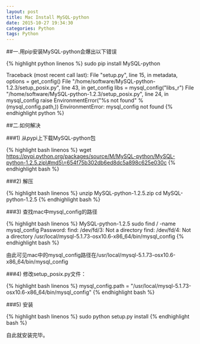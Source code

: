 ```yaml
---
layout: post
title: Mac Install MySQL-python
date: 2015-10-27 19:34:30
categories: Python
tags: Python
---
```

##一.用pip安装MySQL-python会爆出以下错误

{% highlight python linenos %}
sudo pip install MySQL-python

Traceback (most recent call last):
  File "setup.py", line 15, in <module>
    metadata, options = get_config()
  File "/home/software/MySQL-python-1.2.3/setup_posix.py", line 43, in get_config
    libs = mysql_config("libs_r")
  File "/home/software/MySQL-python-1.2.3/setup_posix.py", line 24, in mysql_config
    raise EnvironmentError("%s not found" % (mysql_config.path,))
EnvironmentError: mysql_config not found
{% endhighlight python %}

##二.如何解决

###1) 从pypi上下载MySQL-python包

{% highlight bash linenos %}
wget  https://pypi.python.org/packages/source/M/MySQL-python/MySQL-python-1.2.5.zip\#md5\=654f75b302db6ed8dc5a898c625e030c
{% endhighlight bash %}

###2) 解压

{% highlight bash linenos %}
unzip MySQL-python-1.2.5.zip
cd MySQL-python-1.2.5
{% endhighlight bash %}

###3) 查找mac中mysql_config的路径

{% highlight bash linenos %}
MySQL-python-1.2.5  sudo  find / -name mysql_config
Password:
find: /dev/fd/3: Not a directory
find: /dev/fd/4: Not a directory
/usr/local/mysql-5.1.73-osx10.6-x86_64/bin/mysql_config
{% endhighlight bash %}

由此可见mac中的mysql_config路径在/usr/local/mysql-5.1.73-osx10.6-x86_64/bin/mysql_config

###4) 修改setup_posix.py文件：

{% highlight bash linenos %}
mysql_config.path = "/usr/local/mysql-5.1.73-osx10.6-x86_64/bin/mysql_config"
{% endhighlight bash %}

###5) 安装

{% highlight bash linenos %}
sudo python setup.py install
{% endhighlight bash %}

自此就安装完毕。
